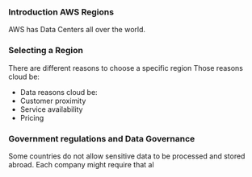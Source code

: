 
### Introduction AWS Regions

AWS has Data Centers all over the world.

### Selecting a Region

There are different reasons to choose a specific region
Those reasons cloud be: 
- Data reasons cloud be: 
- Customer proximity
- Service availability
- Pricing

### Government regulations and Data Governance

Some countries do not allow sensitive data to be processed and stored abroad.
Each company might require that al